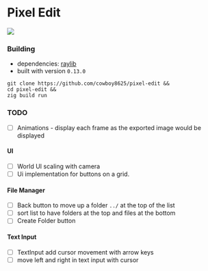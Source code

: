 # Pixel Edit

<img src="https://github.com/cowboy8625/pixel-edit/assets/43012445/46d1269f-25b9-4e95-be15-dd472f30a95f"/>

### Building

- dependencies: [raylib](https://github.com/raysan5/raylib)
- built with version `0.13.0`

```shell
git clone https://github.com/cowboy8625/pixel-edit &&
cd pixel-edit &&
zig build run
```

### TODO
- [ ] Animations - display each frame as the exported image would be displayed

#### UI
- [ ] World UI scaling with camera
- [ ] Ui implementation for buttons on a grid.

#### File Manager
- [ ] Back button to move up a folder `../` at the top of the list
- [ ] sort list to have folders at the top and files at the bottom
- [ ] Create Folder button

#### Text Input
- [ ] TextInput add cursor movement with arrow keys
- [ ] move left and right in text input with cursor
